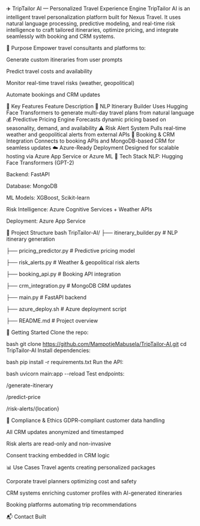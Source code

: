 ✈️ TripTailor AI — Personalized Travel Experience Engine
TripTailor AI is an intelligent travel personalization platform built for Nexus Travel. It uses natural language processing, predictive modeling, and real-time risk intelligence to craft tailored itineraries, optimize pricing, and integrate seamlessly with booking and CRM systems.

🎯 Purpose
Empower travel consultants and platforms to:

Generate custom itineraries from user prompts

Predict travel costs and availability

Monitor real-time travel risks (weather, geopolitical)

Automate bookings and CRM updates

🧠 Key Features
Feature	Description
📝 NLP Itinerary Builder	Uses Hugging Face Transformers to generate multi-day travel plans from natural language
💰 Predictive Pricing Engine	Forecasts dynamic pricing based on seasonality, demand, and availability
⚠️ Risk Alert System	Pulls real-time weather and geopolitical alerts from external APIs
🔗 Booking & CRM Integration	Connects to booking APIs and MongoDB-based CRM for seamless updates
☁️ Azure-Ready Deployment	Designed for scalable hosting via Azure App Service or Azure ML
🧰 Tech Stack
NLP: Hugging Face Transformers (GPT-2)

Backend: FastAPI

Database: MongoDB

ML Models: XGBoost, Scikit-learn

Risk Intelligence: Azure Cognitive Services + Weather APIs

Deployment: Azure App Service

📁 Project Structure
bash
TripTailor-AI/
├── itinerary_builder.py       # NLP itinerary generation

├── pricing_predictor.py       # Predictive pricing model

├── risk_alerts.py             # Weather & geopolitical risk alerts

├── booking_api.py             # Booking API integration

├── crm_integration.py         # MongoDB CRM updates

├── main.py                    # FastAPI backend

├── azure_deploy.sh            # Azure deployment script

├── README.md                  # Project overview

🚀 Getting Started
Clone the repo:

bash
git clone https://github.com/MampotjeMabusela/TripTailor-AI.git
cd TripTailor-AI
Install dependencies:

bash
pip install -r requirements.txt
Run the API:

bash
uvicorn main:app --reload
Test endpoints:

/generate-itinerary

/predict-price

/risk-alerts/{location}

🔐 Compliance & Ethics
GDPR-compliant customer data handling

All CRM updates anonymized and timestamped

Risk alerts are read-only and non-invasive

Consent tracking embedded in CRM logic

📊 Use Cases
Travel agents creating personalized packages

Corporate travel planners optimizing cost and safety

CRM systems enriching customer profiles with AI-generated itineraries

Booking platforms automating trip recommendations

📬 Contact
Built
